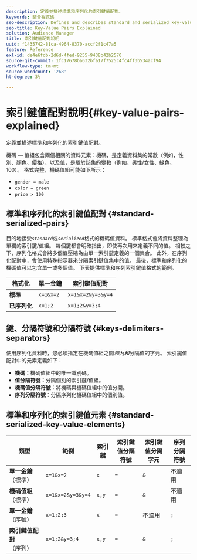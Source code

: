 ```yaml
---
description: 定義並描述標準和序列化的索引鍵值配對。
keywords: 整合程式碼
seo-description: Defines and describes standard and serialized key-value pairs.
seo-title: Key-Value Pairs Explained
solution: Audience Manager
title: 索引鍵值配對說明
uuid: f1435742-81ca-4964-8370-accf2f1c47a5
feature: Reference
exl-id: de4e6fdb-2d6d-4fed-9255-9438b42b2570
source-git-commit: 1fc17678ba632bfa17f7525c4fc4ff3b534acf94
workflow-type: tm+mt
source-wordcount: '268'
ht-degree: 3%

---
```


# 索引鍵值配對說明{#key-value-pairs-explained}

定義並描述標準和序列化的索引鍵值配對。

<!-- 

c_key_value_explained.xml

 -->

機碼 — 值組包含兩個相關的資料元素：機碼，是定義資料集的常數（例如，性別、顏色、價格），以及值，是屬於該集的變數（例如，男性/女性、綠色、100）。 格式完整，機碼值組可能如下所示：

* `gender = male`
* `color = green`
* `price > 100`

## 標準和序列化的索引鍵值配對 {#standard-serialized-pairs}

目的地接受&#x200B;*`standard`*&#x200B;或&#x200B;*`serialized`*&#x200B;格式的機碼值資料。 標準格式會將資料整理為單獨的索引鍵/值組。 每個鍵都會明確指出，即使再次用來定義不同的值。 相較之下，序列化格式會將多個值壓縮為由單一索引鍵定義的一個集合。 此外，在序列化配對中，會使用特殊指示器來分隔索引鍵值集中的值。 最後，標準和序列化的機碼值可以包含單一或多個值。 下表提供標準和序列索引鍵值格式的範例。

| 格式化 | 單一金鑰 | 索引鍵值配對 |
|---|---|---|
| **標準** | `x=1&x=2` | `x=1&x=2&y=3&y=4` |
| **已序列化** | `x=1;2` | `x=1;2&y=3;4` |



## 鍵、分隔符號和分隔符號 {#keys-delimiters-separators}

使用序列化資料時，您必須指定在機碼值組之間&#x200B;*和*&#x200B;內&#x200B;*和*&#x200B;分隔值的字元。 索引鍵值配對中的元素定義如下：

* **機碼：**&#x200B;機碼值組中的唯一識別碼。
* **值分隔符號：**&#x200B;分隔個別的索引鍵/值組。
* **機碼值分隔符號：**&#x200B;將機碼與機碼值組中的值分開。
* **序列分隔符號：**&#x200B;分隔序列化機碼值組中的個別值。

## 標準和序列化的索引鍵值元素 {#standard-serialized-key-value-elements}


| 類型 | 範例 | 索引鍵 | 索引鍵值分隔符號 | 索引鍵值分隔字元 | 序列分隔符號 |
|---------|----------|---------|---------|----------|---------|
| **單一金鑰** （標準） | `x=1&x=2` | `x` | `=` | `&` | 不適用 |
| **機碼值組** （標準） | `x=1&x=2&y=3&y=4` | `x,y` | `=` | `&` | 不適用 |
| **單一金鑰** （序號） | `x=1;2;3` | `x` | `=` | 不適用 | `;` |
| **索引鍵值配對** （序列） | `x=1;2&y=3;4` | `x,y` | `=` | `&` | `;` |
